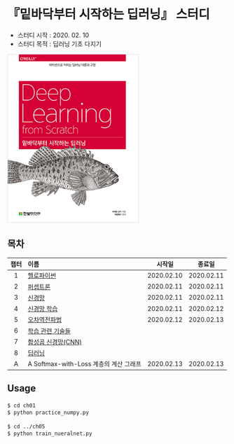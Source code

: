 # 『밑바닥부터 시작하는 딥러닝』 스터디
- 스터디 시작 : 2020. 02. 10
- 스터디 목적 : 딥러닝 기초 다지기

<img src="/dataset/book.jpg" width="300px" alt="book"></img><br/>


## 목차
|챕터|이름|시작일|종료일|
|:---:|:---|:---:|:---:|
|1|[헬로파이썬](https://github.com/HYEZ/deep-learning-from-scratch/tree/master/ch1)|2020.02.10|2020.02.11|
|2|[퍼셉트론](https://github.com/HYEZ/deep-learning-from-scratch/tree/master/ch2)|2020.02.11|2020.02.11|
|3|[신경망](https://github.com/HYEZ/deep-learning-from-scratch/tree/master/ch3)|2020.02.11|2020.02.11|
|4|[신경망 학습](https://github.com/HYEZ/deep-learning-from-scratch/tree/master/ch4)|2020.02.11|2020.02.12|
|5|[오차역전파법](https://github.com/HYEZ/deep-learning-from-scratch/tree/master/ch5)|2020.02.12|2020.02.13|
|6|[학습 관련 기술들](https://github.com/HYEZ/deep-learning-from-scratch/tree/master/ch6)|||
|7|[합성곱 신경망(CNN)](https://github.com/HYEZ/deep-learning-from-scratch/tree/master/ch7)|||
|8|[딥러닝](https://github.com/HYEZ/deep-learning-from-scratch/tree/master/ch8)|||
|A|A Softmax-with-Loss 계층의 계산 그래프|2020.02.13|2020.02.13|

## Usage
```
$ cd ch01
$ python practice_numpy.py

$ cd ../ch05
$ python train_nueralnet.py
```
